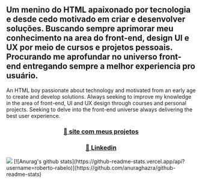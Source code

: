 Um menino do HTML apaixonado por tecnologia e desde cedo motivado em criar e desenvolver soluções. Buscando sempre aprimorar meu conhecimento na area do front-end, design UI e UX por meio de cursos e projetos pessoais. Procurando me aprofundar no universo front-end entregando sempre a melhor experiencia pro usuário.
-
An HTML boy passionate about technology and motivated from an early age to create and develop solutions. Always seeking to improve my knowledge in the area of front-end, UI and UX design through courses and personal projects. Seeking to delve into the front-end universe always delivering the best user experience.
<h3 align="center">
    <a href="https://pt-br.reactjs.org/">🔗 site com meus projetos</a>
</h3>

<h3 align="center">
    <a href="https://pt-br.reactjs.org/">🔗 Linkedin</a>
</h3>
<img src="https://img.shields.io/static/v1?label=Linkedin&message=-&color=7159c1&style=for-the-badge&logo=ghost"/>
[![Anurag's github stats](https://github-readme-stats.vercel.app/api?username=roberto-rabelo)](https://github.com/anuraghazra/github-readme-stats)
